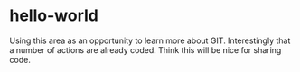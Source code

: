 # hello-world

Using this area as an opportunity to learn more about GIT.
Interestingly that a number of actions are already coded.
Think this will be nice for sharing code.

